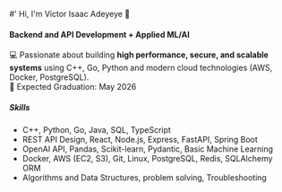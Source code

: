 #' Hi, I'm Victor Isaac Adeyeye 👋

#### Backend and API Development + Applied ML/AI
💻 Passionate about building **high performance, secure, and scalable systems** using C++, Go, Python and modern cloud technologies (AWS, Docker, PostgreSQL). <br>
📅 Expected Graduation: May 2026 

##### Skills
- C++, Python, Go, Java, SQL, TypeScript<br>
- REST API Design, React, Node.js, Express, FastAPI, Spring Boot<br>
- OpenAI API, Pandas, Scikit-learn, Pydantic, Basic Machine Learning <br>
- Docker, AWS (EC2, S3), Git, Linux, PostgreSQL, Redis, SQLAlchemy ORM <br>
- Algorithms and Data Structures, problem solving, Troubleshooting <br> 
